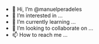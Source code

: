 - 👋 Hi, I’m @manuelperadeles
- 👀 I’m interested in ...
- 🌱 I’m currently learning ...
- 💞️ I’m looking to collaborate on ...
- 📫 How to reach me ...

<!---
manuelperadeles/manuelperadeles is a ✨ special ✨ repository because its `README.md` (this file) appears on your GitHub profile.
You can click the Preview link to take a look at your changes.
--->
